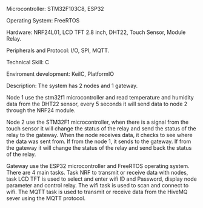 Microcontroller:  STM32F103C8, ESP32

Operating System: FreeRTOS

Hardware: NRF24L01, LCD TFT 2.8 inch, DHT22, Touch Sensor, Module Relay.

Peripherals and Protocol: I/O, SPI, MQTT.

Technical Skill: C

Enviroment development: KeilC, PlatformIO

Description: The system has 2 nodes and 1 gateway. 

Node 1 use the stm32f1 microcontroller and read temperature and humidity data from the DHT22 sensor, every 5 seconds it will send data to node 2 through the NRF24 module.

Node 2 use the STM32F1 microcontroller, when there is a signal from the touch sensor it will change the status of the relay and send the status of the relay to the gateway.
When the node receives data, it checks to see where the data was sent from. If from the node 1, it sends to the gateway. If from the gateway it will change the status of the relay and send back the status of the relay.

Gateway use the ESP32 microcontroller and FreeRTOS operating system. There are 4 main tasks. Task NRF to transmit or receive data with nodes, task LCD TFT is used to select and enter wifi ID and Password, display node parameter and control relay. The wifi task is used to scan and connect to wifi. The MQTT task  is used to transmit or receive data from the HiveMQ sever using the MQTT protocol. 
